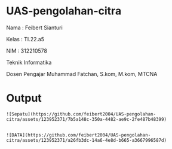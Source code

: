 # UAS-pengolahan-citra


Nama      : Feibert Sianturi

Kelas     : TI.22.a5

NIM       : 312210578

Teknik Informatika

Dosen Pengajar Muhammad Fatchan, S.kom, M.kom, MTCNA


# Output
    ![Sepatu](https://github.com/feibert2004/UAS-pengolahan-citra/assets/123952371/7b5a148c-350a-4482-ae9c-2fe487b48399)


    ![DATA](https://github.com/feibert2004/UAS-pengolahan-citra/assets/123952371/a26fb3dc-14a6-4e8d-b665-a3667996587d)




